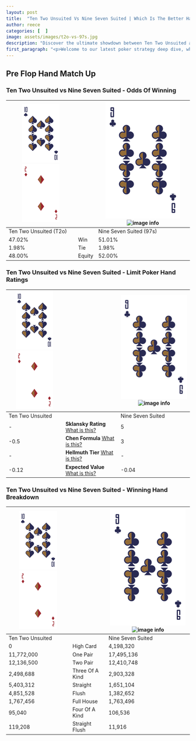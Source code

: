 ```yaml
---
layout: post
title:  "Ten Two Unsuited Vs Nine Seven Suited | Which Is The Better Hand In Poker? A Complete Guide"
author: reece
categories: [  ]
image: assets/images/t2o-vs-97s.jpg
description: "Discover the ultimate showdown between Ten Two Unsuited and Nine Seven Suited in poker! Uncover the odds, strategies, and scenarios where one hand triumphs over the other. Get ready to up your poker game with this thrilling analysis."
first_paragraph: "<p>Welcome to our latest poker strategy deep dive, where we're pitting two distinct hands against each other in a high-stakes showdown: Ten Two Unsuited vs Nine Seven Suited.</p><p>In the dynamic world of poker, every decision counts, and knowing which hand holds the upper hand is key to your success at the table.</p><p>In this article, we'll dissect these two hands, explore the scenarios where one dominates the other, and equip you with the knowledge to make strategic choices that can tip the odds in your favor.</p><p>Get ready to unravel the intriguing dynamics of these poker hands and elevate your game to new heights.</p>"
---
```




[comment]: # (sp0)

## Pre Flop Hand Match Up

<div class="table hand-ratings" markdown="1"> 



### Ten Two Unsuited vs Nine Seven Suited - Odds Of Winning


    
| ![image info](assets/images/hand1/T.png) ![image info](assets/images/hand1/2o.png) |  | ![image info](assets/images/hand2/9.png) ![image info](assets/images/hand2/7s.png) |
| -------- | -------- | -------- |
| Ten Two Unsuited (T2o) |  | Nine Seven Suited (97s) |
| 47.02% | Win | 51.01% |
| 1.98% | Tie | 1.98% |
| 48.00% | Equity | 52.00% |




[comment]: # (sp1)



### Ten Two Unsuited vs Nine Seven Suited - Limit Poker Hand Ratings


    
| ![image info](assets/images/hand1/T.png) ![image info](assets/images/hand1/2o.png) |  | ![image info](assets/images/hand2/9.png) ![image info](assets/images/hand2/7s.png) |
| -------- | -------- | -------- |
| Ten Two Unsuited |  | Nine Seven Suited |
| - | **Sklansky Rating** [What is this?](/sklansky-rating-explained) | 5 |
| -0.5 | **Chen Formula** [What is this?](/chen-formula-explained) | 3 |
| - | **Hellmuth Tier** [What is this?](/Hellmuth-tier-explained) | - |
| -0.12 | **Expected Value** [What is this?](/expected-value-explained) | -0.04 |




[comment]: # (sp2)



### Ten Two Unsuited vs Nine Seven Suited - Winning Hand Breakdown


    
| ![image info](assets/images/hand1/T.png) ![image info](assets/images/hand1/2o.png) |  | ![image info](assets/images/hand2/9.png) ![image info](assets/images/hand2/7s.png) |
| -------- | -------- | -------- |
| Ten Two Unsuited |  | Nine Seven Suited |
| 0 | High Card | 4,198,320 |
| 11,772,000 | One Pair | 17,495,136 |
| 12,136,500 | Two Pair | 12,410,748 |
| 2,498,688 | Three Of A Kind | 2,903,328 |
| 5,403,312 | Straight | 1,651,104 |
| 4,851,528 | Flush | 1,382,652 |
| 1,767,456 | Full House | 1,763,496 |
| 95,040 | Four Of A Kind | 106,536 |
| 119,208 | Straight Flush | 11,916 |




[comment]: # (sp3)



</div>

[comment]: # (sp4)



[comment]: # (sp5)

